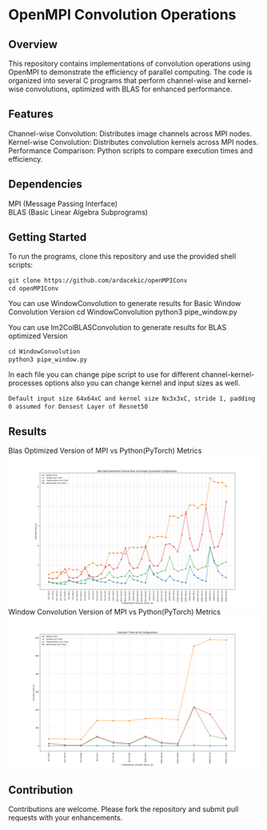 
# OpenMPI Convolution Operations

## Overview 
This repository contains implementations of convolution operations using OpenMPI to demonstrate the efficiency of parallel computing. The code is organized into several C programs that perform channel-wise and kernel-wise convolutions, optimized with BLAS for enhanced performance.

## Features
Channel-wise Convolution: Distributes image channels across MPI nodes.  
Kernel-wise Convolution: Distributes convolution kernels across MPI nodes.  
Performance Comparison: Python scripts to compare execution times and efficiency.  

## Dependencies
MPI (Message Passing Interface)  
BLAS (Basic Linear Algebra Subprograms)  

## Getting Started  
To run the programs, clone this repository and use the provided shell scripts:  

    git clone https://github.com/ardacekic/openMPIConv  
    cd openMPIConv  

You can use WindowConvolution to generate results for Basic Window Convolution Version
    cd WindowConvolution
    python3 pipe_window.py

You can use Im2ColBLASConvolution to generate results for BLAS optimized Version

    cd WindowConvolution
    python3 pipe_window.py

In each file you can change pipe script to use for different channel-kernel-processes options also you can change kernel and input sizes as well. 

    Default input size 64x64xC and kernel size Nx3x3xC, stride 1, padding 0 assumed for Densest Layer of Resnet50


## Results 
Blas Optimized Version of MPI vs Python(PyTorch) Metrics
![Blas Optimized Version of MPI vs Python(PyTorch) Metrics](results/execution_times_combined.png)
Window Convolution Version of MPI vs Python(PyTorch) Metrics
![Window Convolution Version of MPI vs Python(PyTorch) Metrics](results/window_multiplication_wo_blas.png)


## Contribution 
Contributions are welcome. Please fork the repository and submit pull requests with your enhancements.
